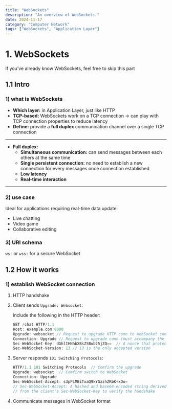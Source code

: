 ```yaml
---
title: "WebSockets"
description: "An overview of WebSockets."
date: 2024-11-17
category: "Computer Network"
tags: ["WebSockets", "Application Layer"]
---
```


# 1. WebSockets

If you’ve already know WebSockets, feel free to skip this part

## 1.1 Intro

### 1) what is WebSockets

- **Which layer:** in Application Layer, just like HTTP
- **TCP-based:** WebSockets work on a TCP connection → can play with TCP connection properties to reduce latency
- **Define:** provide a **full duplex** communication channel over a single TCP connection

---

- **Full duplex:**
    - **Simultaneous communication:** can send messages between each others at the same time
    - **Single persistent connection:** no need to establish a new connection for every messages once connection established
    - **Low latency**
    - **Real-time interaction**

---

### 2) use case

Ideal for applications requiring real-time data update:

- Live chatting
- Video game
- Collaborative editing

### 3) URI schema

`ws:` or `wss:` for a secure WebSocket

## 1.2 How it works

### 1) establish WebSocket connection

1. HTTP handshake
2. Client sends `Upgrade: Websocket`:
    
    include the following in the HTTP header:
    
    ```go
    GET /chat HTTP/1.1
    Host: example.com:8000
    Upgrade: websocket // Request to upgrade HTTP conn to WebSocket conn
    Connection: Upgrade // Request to upgrade conn (must accompany the `Upgrade` header)
    Sec-WebSocket-Key: dGhlIHNhbXBsZSBub25jZQ==  // A nonce that protects against unauthorized upgrade
    Sec-WebSocket-Version: 13 // 13 is the only accepted version
    ```
    
3. Server responds `101 Switching Protocols`:
    
    ```go
    HTTP/1.1 101 Switching Protocols  // Comfirm the upgrade
    Upgrade: websocket  // Comfirm switch to WebSocket
    Connection: Upgrade
    Sec-WebSocket-Accept: s3pPLMBiTxaQ9kYGzzhZRbK+xOo= 
    // Sec-WebSocket-Accept: A hashed and base64-encoded string derived 
    // from the client's Sec-WebSocket-Key to verify the handshake
    ```
    
4. Communicate messages in WebSocket format